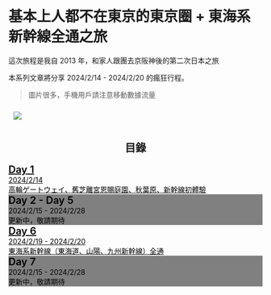 # 基本上人都不在東京的東京圈 + 東海系新幹線全通之旅

這次旅程是我自 2013 年，和家人跟團去京阪神後的第二次日本之旅

本系列文章將分享 2024/2/14 - 2024/2/20 的瘋狂行程。

> 圖片很多，手機用戶請注意移動數據流量

<div style="margin: auto; width: 60vw; padding: 10px;">
    <img
        srcset="
            https://mingchang.tw/images/a1924fb9-f4a7-48c5-0181-d699b8841000/sm  360w,
            https://mingchang.tw/images/a1924fb9-f4a7-48c5-0181-d699b8841000/md  432w,
            https://mingchang.tw/images/a1924fb9-f4a7-48c5-0181-d699b8841000/lg  576w,
            https://mingchang.tw/images/a1924fb9-f4a7-48c5-0181-d699b8841000/xl  720w
            https://mingchang.tw/images/a1924fb9-f4a7-48c5-0181-d699b8841000/2xl 864w
            https://mingchang.tw/images/a1924fb9-f4a7-48c5-0181-d699b8841000/max 1080w
        " class="rounded-lg"
        src="https://mingchang.tw/images/a1924fb9-f4a7-48c5-0181-d699b8841000/lg"
    />
</div>

<h2 style="text-align: center">目錄</h2>

<div
    class="card bg-base-200 shadow-xl mb-5 lg:ml-20 lg:mr-20 rounded-lg select-none cursor-pointer hover:bg-base-300 transition-colors">
    <a
        href="/blog?filename=japan-travel-log-2024-d1.md"
        hx-get="/article?filename=japan-travel-log-2024-d1.md"
        hx-swap="transition:true show:window:top"
        hx-target="#content"
        hx-push-url="/blog?filename=japan-travel-log-2024-d1.md">
        <div class="card-body z-30" style="color: black">
            <div class="flex lg:flex-row flex-col gap-2">
                <h1 class="card-title grow transition-colors" style="font-size: 1.25rem; font-weight: 600; margin: 0">Day 1</h1>
                <h2 class="justify-end" style="font-size: .875rem; font-weight: normal; margin: 0">2024/2/14</h2>
            </div>
            <p style="font-size: revert; margin: 0"> 高輪ゲートウェイ、舊芝離宮恩賜庭園、秋葉原、新幹線初體驗 </p>
        </div>
    </a>
</div>

<div
    class="card shadow-xl mb-5 lg:ml-20 lg:mr-20 rounded-lg select-none cursor-pointer" style="background-color: gray">
    <a>
        <div class="card-body z-30" style="color: black">
            <div class="flex lg:flex-row flex-col gap-2">
                <h1 class="card-title grow transition-colors" style="font-size: 1.25rem; font-weight: 600; margin: 0">Day 2 - Day 5</h1>
                <h2 class="justify-end" style="font-size: .875rem; font-weight: normal; margin: 0">2024/2/15 - 2024/2/28</h2>
            </div>
            <p style="font-size: revert; margin: 0"> 更新中，敬請期待 </p>
        </div>
    </a>
</div>

<div
    class="card bg-base-200 shadow-xl mb-5 lg:ml-20 lg:mr-20 rounded-lg select-none cursor-pointer hover:bg-base-300 transition-colors">
    <a
        href="/blog?filename=japan-travel-log-2024-d6.md"
        hx-get="/article?filename=japan-travel-log-2024-d6.md"
        hx-swap="transition:true show:window:top"
        hx-target="#content"
        hx-push-url="/blog?filename=japan-travel-log-2024-d6.md">
        <div class="card-body z-30" style="color: black">
            <div class="flex lg:flex-row flex-col gap-2">
                <h1 class="card-title grow transition-colors" style="font-size: 1.25rem; font-weight: 600; margin: 0">Day 6</h1>
                <h2 class="justify-end" style="font-size: .875rem; font-weight: normal; margin: 0">2024/2/19 - 2024/2/20</h2>
            </div>
            <p style="font-size: revert; margin: 0"> 東海系新幹線（東海道、山陽、九州新幹線）全通 </p>
        </div>
    </a>
</div>

<div
    class="card shadow-xl mb-5 lg:ml-20 lg:mr-20 rounded-lg select-none cursor-pointer" style="background-color: gray">
    <a>
        <div class="card-body z-30" style="color: black">
            <div class="flex lg:flex-row flex-col gap-2">
                <h1 class="card-title grow transition-colors" style="font-size: 1.25rem; font-weight: 600; margin: 0">Day 7</h1>
                <h2 class="justify-end" style="font-size: .875rem; font-weight: normal; margin: 0">2024/2/15 - 2024/2/28</h2>
            </div>
            <p style="font-size: revert; margin: 0"> 更新中，敬請期待 </p>
        </div>
    </a>
</div>
